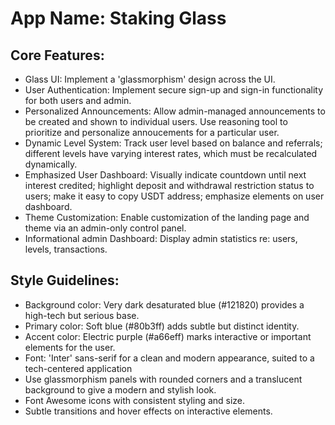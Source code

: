 # **App Name**: Staking Glass

## Core Features:

- Glass UI: Implement a 'glassmorphism' design across the UI.
- User Authentication: Implement secure sign-up and sign-in functionality for both users and admin.
- Personalized Announcements: Allow admin-managed announcements to be created and shown to individual users. Use reasoning tool to prioritize and personalize annoucements for a particular user.
- Dynamic Level System: Track user level based on balance and referrals; different levels have varying interest rates, which must be recalculated dynamically.
- Emphasized User Dashboard: Visually indicate countdown until next interest credited; highlight deposit and withdrawal restriction status to users; make it easy to copy USDT address; emphasize elements on user dashboard.
- Theme Customization: Enable customization of the landing page and theme via an admin-only control panel.
- Informational admin Dashboard: Display admin statistics re: users, levels, transactions.

## Style Guidelines:

- Background color: Very dark desaturated blue (#121820) provides a high-tech but serious base.
- Primary color: Soft blue (#80b3ff) adds subtle but distinct identity.
- Accent color: Electric purple (#a66eff) marks interactive or important elements for the user.
- Font: 'Inter' sans-serif for a clean and modern appearance, suited to a tech-centered application
- Use glassmorphism panels with rounded corners and a translucent background to give a modern and stylish look.
- Font Awesome icons with consistent styling and size.
- Subtle transitions and hover effects on interactive elements.
